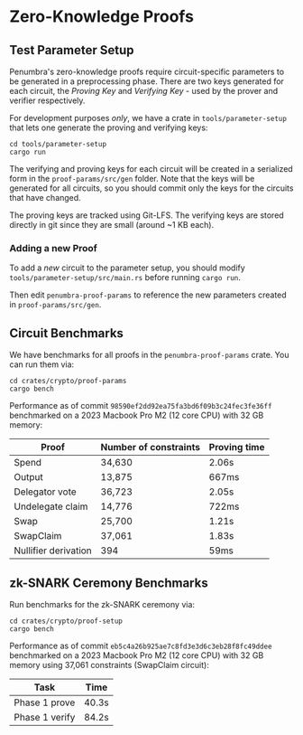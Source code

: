 # Zero-Knowledge Proofs

## Test Parameter Setup

Penumbra's zero-knowledge proofs require circuit-specific parameters to be
generated in a preprocessing phase. There are two
keys generated for each circuit, the *Proving Key* and *Verifying Key* - used by the
prover and verifier respectively.

For development purposes *only*, we have a crate in `tools/parameter-setup`
that lets one generate the proving and verifying keys:

```shell
cd tools/parameter-setup
cargo run
```

The verifying and proving keys for each circuit will be created in a serialized
form in the `proof-params/src/gen` folder. Note that the keys will be generated
for all circuits, so you should commit only the keys for the circuits that have
changed.

The proving keys are tracked using Git-LFS. The verifying keys are stored
directly in git since they are small (around ~1 KB each).

### Adding a new Proof

To add a _new_ circuit to the parameter setup, you should modify
`tools/parameter-setup/src/main.rs` before running `cargo run`. 

Then edit `penumbra-proof-params` to reference the new parameters created in
`proof-params/src/gen`.

## Circuit Benchmarks

We have benchmarks for all proofs in the `penumbra-proof-params` crate. You can run them via:

```shell
cd crates/crypto/proof-params
cargo bench
```

Performance as of commit `98590ef2dd92ea75fa3bd6f09b3c24fec3fe36ff` benchmarked on a 2023 Macbook Pro M2 (12 core CPU) with 32 GB memory:

| Proof    | Number of constraints | Proving time |
| -------- | ------- | ----- |
| Spend  | 34,630    | 2.06s
| Output | 13,875    | 667ms
| Delegator vote    | 36,723  | 2.05s
| Undelegate claim | 14,776 | 722ms
| Swap | 25,700 | 1.21s
| SwapClaim | 37,061 | 1.83s
| Nullifier derivation | 394  | 59ms

## zk-SNARK Ceremony Benchmarks

Run benchmarks for the zk-SNARK ceremony via:

```shell
cd crates/crypto/proof-setup
cargo bench
```

Performance as of commit `eb5c4a26b925ae7c8fd3e3d6c3eb28f8fc49ddee` benchmarked on a 2023 Macbook Pro M2 (12 core CPU) with 32 GB memory using 37,061 constraints (SwapClaim circuit):

| Task    | Time |
| -------- | ------- |
| Phase 1 prove  | 40.3s    |
| Phase 1 verify | 84.2s    |
